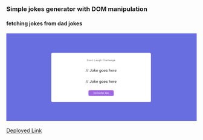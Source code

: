 ### Simple jokes generator with DOM manipulation
#### fetching jokes from dad jokes
![](./project-img.png)

[Deployed Link](https://bejewelled-mooncake-56dcd3.netlify.app/)